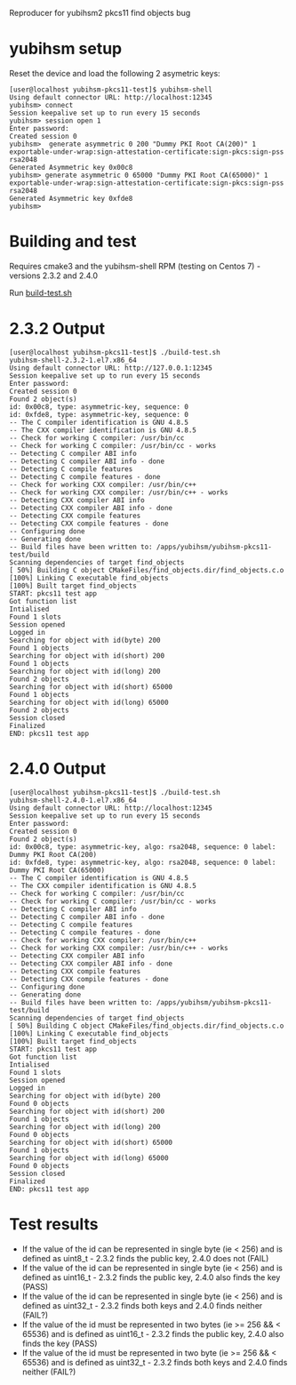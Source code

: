 Reproducer for yubihsm2 pkcs11 find objects bug

# yubihsm setup

Reset the device and load the following 2 asymetric keys:
```
[user@localhost yubihsm-pkcs11-test]$ yubihsm-shell
Using default connector URL: http://localhost:12345
yubihsm> connect
Session keepalive set up to run every 15 seconds
yubihsm> session open 1
Enter password:
Created session 0
yubihsm>  generate asymmetric 0 200 "Dummy PKI Root CA(200)" 1 exportable-under-wrap:sign-attestation-certificate:sign-pkcs:sign-pss rsa2048
Generated Asymmetric key 0x00c8
yubihsm> generate asymmetric 0 65000 "Dummy PKI Root CA(65000)" 1 exportable-under-wrap:sign-attestation-certificate:sign-pkcs:sign-pss rsa2048
Generated Asymmetric key 0xfde8
yubihsm>

```

# Building and test

Requires cmake3 and the yubihsm-shell RPM (testing on Centos 7) - versions 2.3.2 and 2.4.0

Run [build-test.sh](build-test.sh)

# 2.3.2 Output

```
[user@localhost yubihsm-pkcs11-test]$ ./build-test.sh
yubihsm-shell-2.3.2-1.el7.x86_64
Using default connector URL: http://127.0.0.1:12345
Session keepalive set up to run every 15 seconds
Enter password:
Created session 0
Found 2 object(s)
id: 0x00c8, type: asymmetric-key, sequence: 0
id: 0xfde8, type: asymmetric-key, sequence: 0
-- The C compiler identification is GNU 4.8.5
-- The CXX compiler identification is GNU 4.8.5
-- Check for working C compiler: /usr/bin/cc
-- Check for working C compiler: /usr/bin/cc - works
-- Detecting C compiler ABI info
-- Detecting C compiler ABI info - done
-- Detecting C compile features
-- Detecting C compile features - done
-- Check for working CXX compiler: /usr/bin/c++
-- Check for working CXX compiler: /usr/bin/c++ - works
-- Detecting CXX compiler ABI info
-- Detecting CXX compiler ABI info - done
-- Detecting CXX compile features
-- Detecting CXX compile features - done
-- Configuring done
-- Generating done
-- Build files have been written to: /apps/yubihsm/yubihsm-pkcs11-test/build
Scanning dependencies of target find_objects
[ 50%] Building C object CMakeFiles/find_objects.dir/find_objects.c.o
[100%] Linking C executable find_objects
[100%] Built target find_objects
START: pkcs11 test app
Got function list
Intialised
Found 1 slots
Session opened
Logged in
Searching for object with id(byte) 200
Found 1 objects
Searching for object with id(short) 200
Found 1 objects
Searching for object with id(long) 200
Found 2 objects
Searching for object with id(short) 65000
Found 1 objects
Searching for object with id(long) 65000
Found 2 objects
Session closed
Finalized
END: pkcs11 test app
```

# 2.4.0 Output

```
[user@localhost yubihsm-pkcs11-test]$ ./build-test.sh
yubihsm-shell-2.4.0-1.el7.x86_64
Using default connector URL: http://localhost:12345
Session keepalive set up to run every 15 seconds
Enter password:
Created session 0
Found 2 object(s)
id: 0x00c8, type: asymmetric-key, algo: rsa2048, sequence: 0 label: Dummy PKI Root CA(200)
id: 0xfde8, type: asymmetric-key, algo: rsa2048, sequence: 0 label: Dummy PKI Root CA(65000)
-- The C compiler identification is GNU 4.8.5
-- The CXX compiler identification is GNU 4.8.5
-- Check for working C compiler: /usr/bin/cc
-- Check for working C compiler: /usr/bin/cc - works
-- Detecting C compiler ABI info
-- Detecting C compiler ABI info - done
-- Detecting C compile features
-- Detecting C compile features - done
-- Check for working CXX compiler: /usr/bin/c++
-- Check for working CXX compiler: /usr/bin/c++ - works
-- Detecting CXX compiler ABI info
-- Detecting CXX compiler ABI info - done
-- Detecting CXX compile features
-- Detecting CXX compile features - done
-- Configuring done
-- Generating done
-- Build files have been written to: /apps/yubihsm/yubihsm-pkcs11-test/build
Scanning dependencies of target find_objects
[ 50%] Building C object CMakeFiles/find_objects.dir/find_objects.c.o
[100%] Linking C executable find_objects
[100%] Built target find_objects
START: pkcs11 test app
Got function list
Intialised
Found 1 slots
Session opened
Logged in
Searching for object with id(byte) 200
Found 0 objects
Searching for object with id(short) 200
Found 1 objects
Searching for object with id(long) 200
Found 0 objects
Searching for object with id(short) 65000
Found 1 objects
Searching for object with id(long) 65000
Found 0 objects
Session closed
Finalized
END: pkcs11 test app
```

# Test results

* If the value of the id can be represented in single byte (ie < 256) and is defined as uint8_t - 2.3.2 finds the public key, 2.4.0 does not (FAIL)
* If the value of the id can be represented in single byte (ie < 256) and is defined as uint16_t - 2.3.2 finds the public key, 2.4.0 also finds the key (PASS)
* If the value of the id can be represented in single byte (ie < 256) and is defined as uint32_t - 2.3.2 finds both keys and 2.4.0 finds neither (FAIL?)
* If the value of the id must be represented in two bytes (ie >= 256 && < 65536) and is defined as uint16_t - 2.3.2 finds the public key, 2.4.0 also finds the key (PASS)
* If the value of the id must be represented in two byte (ie >= 256 && < 65536) and is defined as uint32_t - 2.3.2 finds both keys and 2.4.0 finds neither (FAIL?)